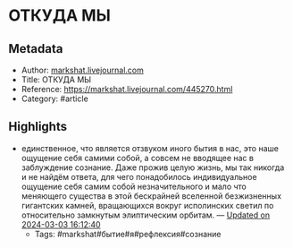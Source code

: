 # ОТКУДА МЫ

## Metadata
- Author: [markshat.livejournal.com]()
- Title: ОТКУДА МЫ
- Reference: https://markshat.livejournal.com/445270.html
- Category: #article

## Highlights
- единственное, что является отзвуком иного бытия в нас, это наше ощущение себя самими собой, а совсем не вводящее нас в заблуждение сознание. Даже прожив целую жизнь, мы так никогда и не найдём ответа, для чего понадобилось индивидуальное ощущение себя самим собой незначительного и мало что меняющего существа в этой бескрайней вселенной безжизненных гигантских камней, вращающихся вокруг исполинских светил по относительно замкнутым элиптическим орбитам. — [Updated on 2024-03-03 16:12:40](https://hyp.is/trUBtNlfEe6f2Vs6n2ci0g/markshat.livejournal.com/445270.html)
   - Tags: #markshat#бытие#я#рефлексия#сознание
